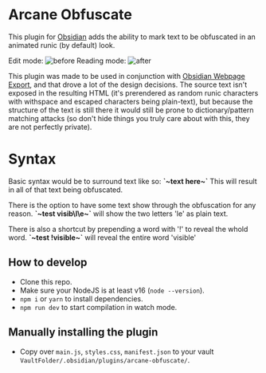 # Arcane Obfuscate

This plugin for [Obsidian](https://obsidian.md/) adds the ability to mark text to be obfuscated in an animated runic (by default) look.

Edit mode:
![before](https://github.com/user-attachments/assets/a3171609-88f3-4c05-9775-ae4ee240e23f)
Reading mode:
![after](https://github.com/user-attachments/assets/f32949f8-daa7-4c93-9e83-86ac984be62e)

This plugin was made to be used in conjunction with [Obsidian Webpage Export](https://github.com/KosmosisDire/obsidian-webpage-export), and that drove a lot of the design decisions. The source text isn't exposed in the resulting HTML (it's prerendered as random runic characters with withspace and escaped characters being plain-text), but because the structure of the text is still there it would still be prone to dictionary/pattern matching attacks (so don't hide things you truly care about with this, they are not perfectly private).

# Syntax

Basic syntax would be to surround text like so:
**\`\~text here\~\`**
This will result in all of that text being obfuscated.

There is the option to have some text show through the obfuscation for any reason.
**\`\~test visib\l\e\~\`** will show the two letters 'le' as plain text.

There is also a shortcut by prepending a word with '!' to reveal the whold word.
**\`\~test !visible\~\`** will reveal the entire word 'visible'

## How to develop

-   Clone this repo.
-   Make sure your NodeJS is at least v16 (`node --version`).
-   `npm i` or `yarn` to install dependencies.
-   `npm run dev` to start compilation in watch mode.

## Manually installing the plugin

-   Copy over `main.js`, `styles.css`, `manifest.json` to your vault `VaultFolder/.obsidian/plugins/arcane-obfuscate/`.
